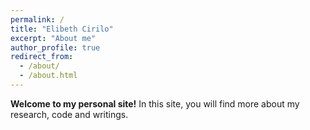 ```yaml
---
permalink: /
title: "Elibeth Cirilo"
excerpt: "About me"
author_profile: true
redirect_from: 
  - /about/
  - /about.html
---
```


**Welcome to my personal site!**
In this site, you will find more about my research, code and writings.